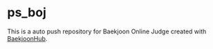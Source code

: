 # ps_boj
This is a auto push repository for Baekjoon Online Judge created with [BaekjoonHub](https://github.com/BaekjoonHub/BaekjoonHub).
